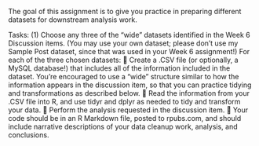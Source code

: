 The goal of this assignment is to give you practice in preparing different datasets for downstream
analysis work.

Tasks:
(1) Choose any three of the “wide” datasets identified in the Week 6 Discussion items. (You may
use your own dataset; please don’t use my Sample Post dataset, since that was used in your
Week 6 assignment!) For each of the three chosen datasets:
 Create a .CSV file (or optionally, a MySQL database!) that includes all of the information
included in the dataset. You’re encouraged to use a “wide” structure similar to how the
information appears in the discussion item, so that you can practice tidying and
transformations as described below.
 Read the information from your .CSV file into R, and use tidyr and dplyr as needed to
tidy and transform your data.
 Perform the analysis requested in the discussion item.
 Your code should be in an R Markdown file, posted to rpubs.com, and should include
narrative descriptions of your data cleanup work, analysis, and conclusions. 
